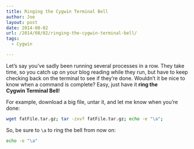 ```yaml
---
title: Ringing the Cygwin Terminal Bell
author: Joe
layout: post
date: 2014-08-02
url: /2014/08/02/ringing-the-cygwin-terminal-bell/
tags:
  - Cygwin

---
```

Let&#8217;s say you&#8217;ve sadly been running several processes in a row. They take time, so you catch up on your blog reading while they run, but have to keep checking back on the terminal to see if they&#8217;re done. Wouldn&#8217;t it be nice to know when a command is complete? Easy, just have it **ring the Cygwin Terminal Bell**!

For example, download a big file, untar it, and let me know when you&#8217;re done:


```bash
wget fatFile.tar.gz; tar -zxvf fatFile.tar.gz; echo -e "\a";
```

So, be sure to `\a` to ring the bell from now on:

```bash
echo -e "\a"
```